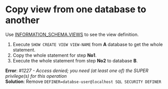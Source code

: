 # Copy view from one database to another

Use <a href="https://dev.mysql.com/doc/refman/8.0/en/views-table.html" target="_blank">INFORMATION_SCHEMA.VIEWS</a> to see the view definition.  

1. Execute `SHOW CREATE VIEW VIEW-NAME` from **A** database to get the whole statement.  
2. Copy the whole statement for step **No1**.  
3. Execute the whole statement from step **No2** to database **B**.

**Error**: _#1227 - Access denied; you need (at least one of) the SUPER privilege(s) for this operation_  
**Solution**: Remove `DEFINER=databse-user@localhost SQL SECURITY DEFINER`
